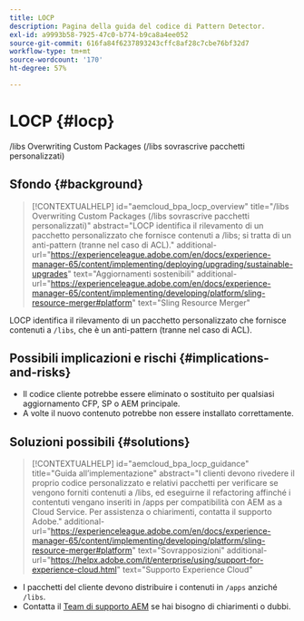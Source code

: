 ```yaml
---
title: LOCP
description: Pagina della guida del codice di Pattern Detector.
exl-id: a9993b58-7925-47c0-b774-b9ca8a4ee052
source-git-commit: 616fa84f6237893243cffc8af28c7cbe76bf32d7
workflow-type: tm+mt
source-wordcount: '170'
ht-degree: 57%

---
```


# LOCP {#locp}

/libs Overwriting Custom Packages (/libs sovrascrive pacchetti personalizzati)

## Sfondo {#background}

>[!CONTEXTUALHELP]
>id="aemcloud_bpa_locp_overview"
>title="/libs Overwriting Custom Packages (/libs sovrascrive pacchetti personalizzati)"
>abstract="LOCP identifica il rilevamento di un pacchetto personalizzato che fornisce contenuti a /libs; si tratta di un anti-pattern (tranne nel caso di ACL)."
>additional-url="https://experienceleague.adobe.com/en/docs/experience-manager-65/content/implementing/deploying/upgrading/sustainable-upgrades" text="Aggiornamenti sostenibili"
>additional-url="https://experienceleague.adobe.com/en/docs/experience-manager-65/content/implementing/developing/platform/sling-resource-merger#platform" text="Sling Resource Merger"

LOCP identifica il rilevamento di un pacchetto personalizzato che fornisce contenuti a `/libs`, che è un anti-pattern (tranne nel caso di ACL).

## Possibili implicazioni e rischi {#implications-and-risks}

* Il codice cliente potrebbe essere eliminato o sostituito per qualsiasi aggiornamento CFP, SP o AEM principale.
* A volte il nuovo contenuto potrebbe non essere installato correttamente.

## Soluzioni possibili {#solutions}

>[!CONTEXTUALHELP]
>id="aemcloud_bpa_locp_guidance"
>title="Guida all’implementazione"
>abstract="I clienti devono rivedere il proprio codice personalizzato e relativi pacchetti per verificare se vengono forniti contenuti a /libs, ed eseguirne il refactoring affinché i contentuti vengano inseriti in /apps per compatibilità con AEM as a Cloud Service. Per assistenza o chiarimenti, contatta il supporto Adobe."
>additional-url="https://experienceleague.adobe.com/en/docs/experience-manager-65/content/implementing/developing/platform/sling-resource-merger#platform" text="Sovrapposizioni"
>additional-url="https://helpx.adobe.com/it/enterprise/using/support-for-experience-cloud.html" text="Supporto Experience Cloud"

* I pacchetti del cliente devono distribuire i contenuti in `/apps` anziché `/libs`.
* Contatta il [Team di supporto AEM](https://helpx.adobe.com/it/enterprise/using/support-for-experience-cloud.html) se hai bisogno di chiarimenti o dubbi.
